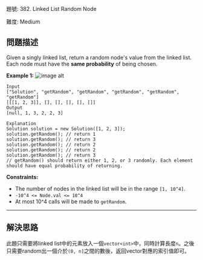 題號: 382. Linked List Random Node

難度: Medium

## 問題描述

Given a singly linked list, return a random node's value from the linked list. Each node must have the **same probability** of being chosen.

**Example 1:**
![image alt](https://i.imgur.com/MFUt59J.png)


```
Input
["Solution", "getRandom", "getRandom", "getRandom", "getRandom", "getRandom"]
[[[1, 2, 3]], [], [], [], [], []]
Output
[null, 1, 3, 2, 2, 3]

Explanation
Solution solution = new Solution([1, 2, 3]);
solution.getRandom(); // return 1
solution.getRandom(); // return 3
solution.getRandom(); // return 2
solution.getRandom(); // return 2
solution.getRandom(); // return 3
// getRandom() should return either 1, 2, or 3 randomly. Each element should have equal probability of returning.
```

**Constraints:**

- The number of nodes in the linked list will be in the range `[1, 10^4]`.
- `-10^4 <= Node.val <= 10^4`
- At most 10^4 calls will be made to `getRandom`.


---
## 解決思路

此題只需要將linked list中的元素放入一個`vector<int>`中，同時計算長度`n`。之後只需要random出一個介於`(0, n]`之間的數後，返回vector對應的索引值即可。

